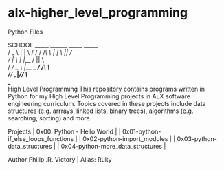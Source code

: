 # alx-higher_level_programming
Python Files


SCHOOL
     _____     ______     _____  _____  
    /  _  \    |    |     \    \/    / 
   /  /_\  \   |    |      \   ||   /   
  /    |    \  |    |___   /   ||   \   
 /  __/ \__  \ |___ _ ___\/    /\    \  
/____/   \____\|_________/____/  \    \
                                  \____\
High Level Programming
This repository contains programs written in Python for my High Level Programming projects in ALX software engineering curriculum. Topics covered in these projects include data structures (e.g. arrrays, linked lists, binary trees), algorithms (e.g. searching, sorting) and more.

Projects
| 0x00. Python - Hello World | | 0x01-python-if_else_loops_functions | | 0x02-python-import_modules | | 0x03-python-data_structures | | 0x04-python-more_data_structures |

Author
Philip .R. Victory | Alias: Ruky
